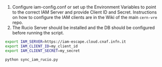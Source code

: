1) Configure iam-config.conf or set up the Environment Variables to point to the correct IAM Server and provide Client ID and Secret.
Instructions on how to configure the IAM clients are in the Wiki of the main `cern-vre` repo. 
2) The Rucio Server should be installed and the DB should be configured before running the script.

```bash
export IAM_SERVER=https://iam-escape.cloud.cnaf.infn.it
export IAM_CLIENT_ID=my_client_id
export IAM_CLIENT_SECRET=my_secret

python sync_iam_rucio.py
```